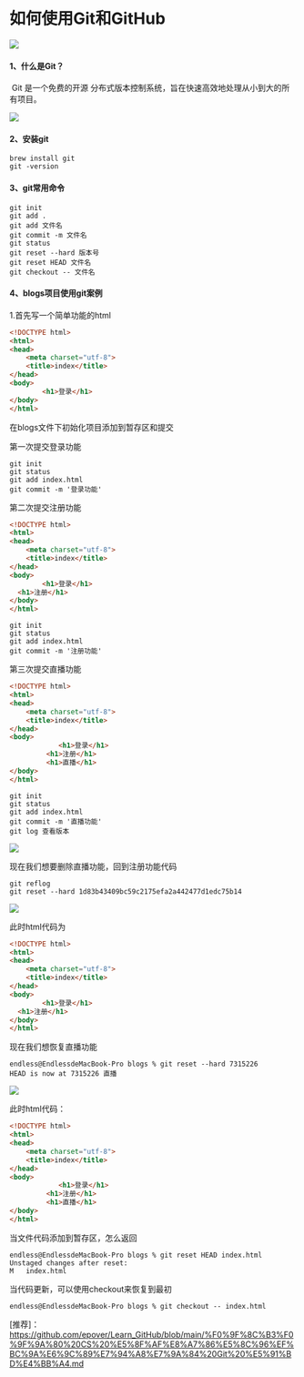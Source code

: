 #  如何使用Git和GitHub


![](./img/aHR0cHM6Ly9tbWJpei5xcGljLmNuL21tYml6X3BuZy91RFJrTVdMaWEyOGdmYkNUaFFvemtIM0lCemRTTTVJckFadjVDakM3QTJjU0wwS3JRQVFJZkQ3a2liQ2pwUHRjandFSFdpY0hGbXc1TTlHcjZWTGpEV2xpY0EvNjQw.png)

#### 1、什么是Git？

​	Git 是一个免费的开源 分布式版本控制系统，旨在快速高效地处理从小到大的所有项目。

![](img/git_1.png)

#### 2、安装git

```
brew install git
git -version
```

#### 3、git常用命令

```
git init		
git add .
git add 文件名
git commit -m 文件名
git status
git reset --hard 版本号
git reset HEAD 文件名
git checkout -- 文件名
```

#### 4、blogs项目使用git案例

1.首先写一个简单功能的html

```html
<!DOCTYPE html>
<html>
<head>
	<meta charset="utf-8">
	<title>index</title>
</head>
<body>	
		<h1>登录</h1>
</body>
</html>
```

在blogs文件下初始化项目添加到暂存区和提交

第一次提交登录功能

```
git init
git status
git add index.html
git commit -m '登录功能'
```



第二次提交注册功能

```html
<!DOCTYPE html>
<html>
<head>
	<meta charset="utf-8">
	<title>index</title>
</head>
<body>	
		<h1>登录</h1>
  <h1>注册</h1>
</body>
</html>
```

```
git init
git status
git add index.html
git commit -m '注册功能'
```

第三次提交直播功能

```html
<!DOCTYPE html>
<html>
<head>
	<meta charset="utf-8">
	<title>index</title>
</head>
<body>	
			<h1>登录</h1>
 		 <h1>注册</h1>
 		 <h1>直播</h1>
</body>
</html>
```

```
git init
git status
git add index.html
git commit -m '直播功能'
git log 查看版本
```

![](img/git_log.png)



现在我们想要删除直播功能，回到注册功能代码

```
git reflog
git reset --hard 1d83b43409bc59c2175efa2a442477d1edc75b14
```

![](img/reset_hard.png)

此时html代码为

```html
<!DOCTYPE html>
<html>
<head>
	<meta charset="utf-8">
	<title>index</title>
</head>
<body>	
		<h1>登录</h1>
  <h1>注册</h1>
</body>
</html>
```

现在我们想恢复直播功能

```
endless@EndlessdeMacBook-Pro blogs % git reset --hard 7315226
HEAD is now at 7315226 直播
```

![](img/git_log.png)

此时html代码：

```html
<!DOCTYPE html>
<html>
<head>
	<meta charset="utf-8">
	<title>index</title>
</head>
<body>	
			<h1>登录</h1>
 		 <h1>注册</h1>
 		 <h1>直播</h1>
</body>
</html>
```



当文件代码添加到暂存区，怎么返回

```
endless@EndlessdeMacBook-Pro blogs % git reset HEAD index.html 
Unstaged changes after reset:
M	index.html
```

当代码更新，可以使用checkout来恢复到最初

```
endless@EndlessdeMacBook-Pro blogs % git checkout -- index.html 
```


[推荐]：https://github.com/epover/Learn_GitHub/blob/main/%F0%9F%8C%B3%F0%9F%9A%80%20CS%20%E5%8F%AF%E8%A7%86%E5%8C%96%EF%BC%9A%E6%9C%89%E7%94%A8%E7%9A%84%20Git%20%E5%91%BD%E4%BB%A4.md

